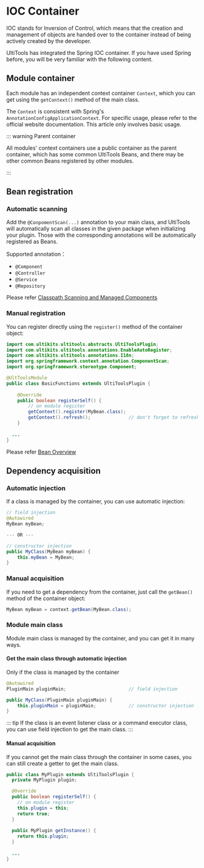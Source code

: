# IOC Container

IOC stands for Inversion of Control, which means that the creation and management of objects are handed over to the container instead of being actively created by the developer.

UltiTools has integrated the Spring IOC container. If you have used Spring before, you will be very familiar with the following content.

## Module container

Each module has an independent context container `Context`, which you can get using the `getContext()` method of the main class.

The `Context` is consistent with Spring's `AnnotationConfigApplicationContext`. For specific usage, please refer to the official website documentation. This article only involves basic usage.

::: warning Parent container

All modules' context containers use a public container as the parent container, which has some common UltiTools Beans, and there may be other common Beans registered by other modules.

:::

## Bean registration

### Automatic scanning
Add the `@ConpomentScan(...)` annotation to your main class, and UltiTools will automatically scan all classes in the given package when initializing your plugin. Those with the corresponding annotations will be automatically registered as Beans.

Supported annotation：
- `@Component`
- `@Controller`
- `@Service`
- `@Repository`

Please refer [Classpath Scanning and Managed Components](https://docs.spring.io/spring-framework/reference/core/beans/classpath-scanning.html)

### Manual registration

You can register directly using the `register()` method of the container object:

```java "MyBean.java"
import com.ultikits.ultitools.abstracts.UltiToolsPlugin;
import com.ultikits.ultitools.annotations.EnableAutoRegister;
import com.ultikits.ultitools.annotations.I18n;
import org.springframework.context.annotation.ComponentScan;
import org.springframework.stereotype.Component;

@UltToolsModule
public class BasicFunctions extends UltiToolsPlugin {
    
    @Override
    public boolean registerSelf() {
        // on module register
        getContext().register(MyBean.class);
        getContext().refresh();              // don't forget to refresh context
    }
  
  ...
}
```

Please refer [Bean Overview](https://docs.spring.io/spring-framework/reference/core/beans/definition.html)

## Dependency acquisition

### Automatic injection

If a class is managed by the container, you can use automatic injection:

```java
// field injection
@Autowired
MyBean myBean;                  

--- OR ---

// constructor injection
public MyClass(MyBean myBean) {
    this.myBean = MyBean;       
}
```

### Manual acquisition

If you need to get a dependency from the container, just call the `getBean()` method of the container object:

```java
MyBean myBean = context.getBean(MyBean.class);
```

### Module main class

Module main class is managed by the container, and you can get it in many ways.

#### Get the main class through automatic injection

Only if the class is managed by the container

```java
@Autowired
PluginMain pluginMain;                       // field injection

public MyClass(PluginMain pluginMain) {
    this.pluginMain = pluginMain;            // constructor injection
}
```

::: tip
If the class is an event listener class or a command executor class, you can use field injection to get the main class.
:::

#### Manual acquisition

If you cannot get the main class through the container in some cases, you can still create a getter to get the main class.

```java
public class MyPlugin extends UltiToolsPlugin {
  private MyPlugin plugin;

  @Override
  public boolean registerSelf() {
    // on module register
    this.plugin = this;
    return true;
  }
  
  public MyPlugin getInstance() {
    return this.plugin;
  }
  
  ...
}
```
